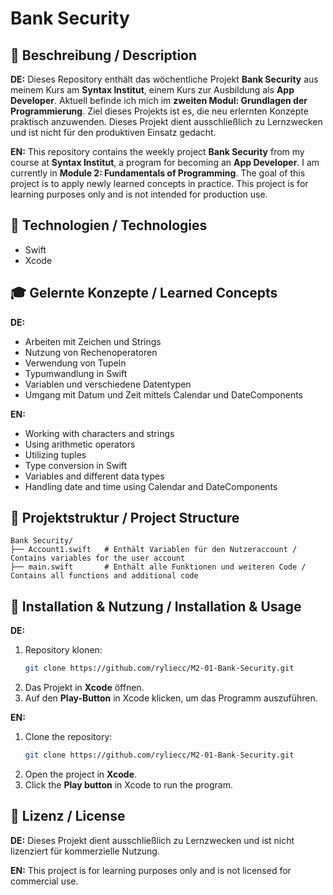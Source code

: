 # Bank Security

## 📌 Beschreibung / Description

**DE:**
Dieses Repository enthält das wöchentliche Projekt **Bank Security** aus meinem Kurs am **Syntax Institut**, einem Kurs zur Ausbildung als **App Developer**. Aktuell befinde ich mich im **zweiten Modul: Grundlagen der Programmierung**. Ziel dieses Projekts ist es, die neu erlernten Konzepte praktisch anzuwenden. Dieses Projekt dient ausschließlich zu Lernzwecken und ist nicht für den produktiven Einsatz gedacht.

**EN:**
This repository contains the weekly project **Bank Security** from my course at **Syntax Institut**, a program for becoming an **App Developer**. I am currently in **Module 2: Fundamentals of Programming**. The goal of this project is to apply newly learned concepts in practice. This project is for learning purposes only and is not intended for production use.

## 🚀 Technologien / Technologies

- Swift
- Xcode

## 🎓 Gelernte Konzepte / Learned Concepts

**DE:**
- Arbeiten mit Zeichen und Strings
- Nutzung von Rechenoperatoren
- Verwendung von Tupeln
- Typumwandlung in Swift
- Variablen und verschiedene Datentypen
- Umgang mit Datum und Zeit mittels Calendar und DateComponents

**EN:**
- Working with characters and strings
- Using arithmetic operators
- Utilizing tuples
- Type conversion in Swift
- Variables and different data types
- Handling date and time using Calendar and DateComponents

## 📂 Projektstruktur / Project Structure

```
Bank Security/
├── Account1.swift   # Enthält Variablen für den Nutzeraccount / Contains variables for the user account
├── main.swift       # Enthält alle Funktionen und weiteren Code / Contains all functions and additional code
```

## 📖 Installation & Nutzung / Installation & Usage

**DE:**
1. Repository klonen:
   ```sh
   git clone https://github.com/ryliecc/M2-01-Bank-Security.git
   ```
2. Das Projekt in **Xcode** öffnen.
3. Auf den **Play-Button** in Xcode klicken, um das Programm auszuführen.

**EN:**
1. Clone the repository:
   ```sh
   git clone https://github.com/ryliecc/M2-01-Bank-Security.git
   ```
2. Open the project in **Xcode**.
3. Click the **Play button** in Xcode to run the program.

## 📜 Lizenz / License

**DE:**
Dieses Projekt dient ausschließlich zu Lernzwecken und ist nicht lizenziert für kommerzielle Nutzung.

**EN:**
This project is for learning purposes only and is not licensed for commercial use.

